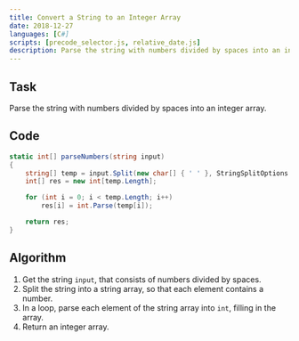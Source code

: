 ```yaml
---
title: Convert a String to an Integer Array
date: 2018-12-27
languages: [C#]
scripts: [precode_selector.js, relative_date.js]
description: Parse the string with numbers divided by spaces into an integer array.
---
```


## Task

Parse the string with numbers divided by spaces into an integer array.

## Code

```csharp
static int[] parseNumbers(string input)
{
    string[] temp = input.Split(new char[] { ' ' }, StringSplitOptions.RemoveEmptyEntries);
    int[] res = new int[temp.Length];

    for (int i = 0; i < temp.Length; i++)
        res[i] = int.Parse(temp[i]);

    return res;
}
```

## Algorithm

1. Get the string `input`, that consists of numbers divided by spaces.
2. Split the string into a string array, so that each element contains a number.
3. In a loop, parse each element of the string array into `int`, filling in the array.
4. Return an integer array.